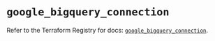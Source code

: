 # `google_bigquery_connection`

Refer to the Terraform Registry for docs: [`google_bigquery_connection`](https://registry.terraform.io/providers/hashicorp/google/6.1.0/docs/resources/bigquery_connection).
